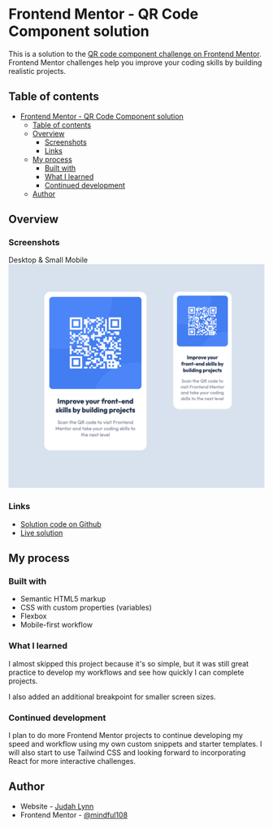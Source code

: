 # Frontend Mentor - QR Code Component solution

This is a solution to the [QR code component challenge on Frontend Mentor](https://www.frontendmentor.io/challenges/qr-code-component-iux_sIO_H). Frontend Mentor challenges help you improve your coding skills by building realistic projects. 

## Table of contents

- [Frontend Mentor - QR Code Component solution](#frontend-mentor---qr-code-component-solution)
  - [Table of contents](#table-of-contents)
  - [Overview](#overview)
    - [Screenshots](#screenshots)
    - [Links](#links)
  - [My process](#my-process)
    - [Built with](#built-with)
    - [What I learned](#what-i-learned)
    - [Continued development](#continued-development)
  - [Author](#author)

## Overview

### Screenshots

Desktop & Small Mobile
![Screenshot](screenshot.jpg)


### Links

- [Solution code on Github](https://github.com/mindful108/frontendmentor-qr-code-component.git)
- [Live solution](https://frontendmentor-qr-code-component-sigma.vercel.app)

## My process

### Built with

- Semantic HTML5 markup
- CSS with custom properties (variables)
- Flexbox
- Mobile-first workflow

### What I learned

I almost skipped this project because it's so simple, but it was still great practice to develop my workflows and see how quickly I can complete projects.

I also added an additional breakpoint for smaller screen sizes.


### Continued development

I plan to do more Frontend Mentor projects to continue developing my speed and workflow using my own custom snippets and starter templates. I will also start to use Tailwind CSS and looking forward to incorporating React for more interactive challenges.


 
## Author

- Website - [Judah Lynn](https://judahlynn.com)
- Frontend Mentor - [@mindful108](https://www.frontendmentor.io/profile/mindful108)